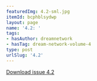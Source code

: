 ```yaml
---
featuredImg: 4.2-sml.jpg
itemId: bcphblsydwp
layout: page
name: '4.2: '
tags:
- hasAuthor: dreamnetwork
- hasTag: dream-network-volume-4
type: post
urlSlug: '4.2'
---
```

<a href="../files/pdfs/Volume_4/4.2-The-Dream-Network_Volume-4_Issue-2.pdf" download="">Download issue 4.2</a>